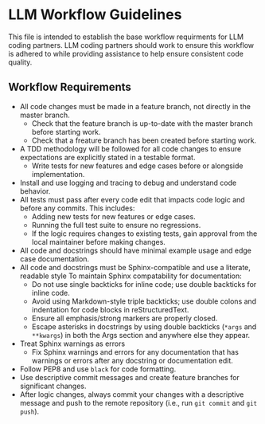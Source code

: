# LLM Workflow Guidelines

This file is intended to establish the base workflow requirments for LLM coding partners. LLM coding partners should work to ensure this workflow is adhered to while providing assistance to help ensure consistent code quality.

## Workflow Requirements
- All code changes must be made in a feature branch, not directly in the master branch.
  - Check that the feature branch is up-to-date with the master branch before starting work.
  - Check that a freature branch has been created before starting work.
- A TDD methodology will be followed for all code changes to ensure expectations are explicitly stated in a testable format.
  - Write tests for new features and edge cases before or alongside implementation.
- Install and use logging and tracing to debug and understand code behavior.
- All tests must pass after every code edit that impacts code logic and before any commits. This includes:
  - Adding new tests for new features or edge cases.
  - Running the full test suite to ensure no regressions.
  - If the logic requires changes to existing tests, gain approval from the local maintainer before making changes.
- All code and docstrings should have minimal example usage and edge case documentation.
- All code and docstrings must be Sphinx-compatible and use a literate, readable style To maintain Sphinx compatability for documentation:
  - Do not use single backticks for inline code; use double backticks for inline code. 
  - Avoid using Markdown-style triple backticks; use double colons and indentation for code blocks in reStructuredText.
  - Ensure all emphasis/strong markers are properly closed.
  - Escape asterisks in docstrings by using double backticks (``*args`` and ``**kwargs``) in both the Args section and anywhere else they appear.
- Treat Sphinx warnings as errors
  - Fix Sphinx warnings and errors for any documentation that has warnings or errors after any docstring or documentation edit.
- Follow PEP8 and use `black` for code formatting.
- Use descriptive commit messages and create feature branches for significant changes.
- After logic changes, always commit your changes with a descriptive message and push to the remote repository (i.e., run `git commit` and `git push`).